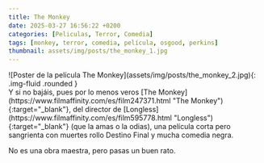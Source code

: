 ```yaml
---
title: The Monkey
date: 2025-03-27 16:56:22 +0200
categories: [Peliculas, Terror, Comedia]
tags: [monkey, terror, comedia, película, osgood, perkins]
thumbnail: assets/img/posts/the_monkey_1.jpg
---
```


<div class="row mb-4">
  <div class="col-md-5" markdown="1">
![Poster de la película The Monkey](assets/img/posts/the_monkey_2.jpg){: .img-fluid .rounded }
  </div>
  <div class="col-md-7" markdown="1">
Y si no bajáis, pues por lo menos veros [The Monkey](https://www.filmaffinity.com/es/film247371.html "The Monkey"){:target="_blank"}, del director de [Longless](https://www.filmaffinity.com/es/film595778.html "Longless"){:target="_blank"} (que la amas o la odias), una película corta pero sangrienta con muertes rollo Destino Final y mucha comedia negra.

No es una obra maestra, pero pasas un buen rato.
  </div>
</div>
